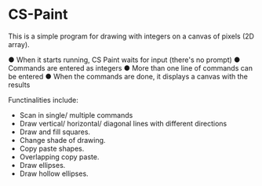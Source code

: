 # CS-Paint

This is a simple program for drawing with integers on a canvas of pixels (2D array).

● When it starts running, CS Paint waits for input (there's no prompt)
● Commands are entered as integers
● More than one line of commands can be entered
● When the commands are done, it displays a canvas with the results

Functinalities include:
- Scan in single/ multiple commands
- Draw vertical/ horizontal/ diagonal lines with different directions
- Draw and fill squares.
- Change shade of drawing.
- Copy paste shapes.
- Overlapping copy paste.
- Draw ellipses.
- Draw hollow ellipses.
